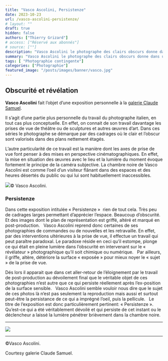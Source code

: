 ```yaml
---
title: "Vasco Ascolini, Persistenze"
date: 2023-10-23
url: /vasco-ascolini-persistenze/
# layout: ""
draft: true
hidden: false
authors: ["Thierry Grizard"]
# access: ["Réservé aux abonnés"]
# source: [""]
description: "Vasco Ascolini le photographe des clairs obscurs donne dans une exposition intitulée Persistenze une vision personnelle de ce que la photographie révèle"
summary: "Vasco Ascolini le photographe des clairs obscurs donne dans une exposition intitulée Persistenze une vision personnelle de ce que la photographie révèle"
tags: [ "Photographie contingente"]
categories: ["Photographie"]
featured_image: "/posts/images/banner/vasco.jpg"
---
```

## Obscurité et révélation

**Vasco Ascolini** fait l’objet d’une exposition personnelle à la [galerie Claude Samuel](http://www.claude-samuel.com/expositions/2017/ascolini/?ref=artefields.net).

Il s’agit d’une partie plus personnelle du travail du photographe italien, en tout cas plus conceptuelle. En effet, on connait de son travail davantage les prises de vue de théâtre ou de sculptures et autres œuvres d’art. Dans ces séries le photographe se démarque par des cadrages où le clair et l’obscur sont valorisés dans des plans nettement étagés.

L’autre particularité de ce travail est la manière dont les axes de prise de vue font penser à des mises en perspective cinématographiques. En effet, la mise en situation des œuvres avec le lieu et la lumière du moment évoque fortement le principe de la caméra subjective. La chambre noire de Vasco Ascolini est comme l’oeil d’un visiteur flânant dans des espaces et des heures désertés du public ou qui lui sont habituellement inaccessibles.

![](/posts/images/vasco/IMG_20170309_192719-Edit-3173-x-2167.0001-1024x699.jpg)© Vasco Ascolini.

### Persistenze

Dans cette exposition intitulée « Persistenze »  rien de tout cela. Très peu de cadrages larges permettant d’apprécier l’espace. Beaucoup d’obscurité. Et des images dont le plan de représentation est griffé, altéré et marqué en post-production.   Vasco Ascolini reprend donc certaines de ses photographies de commandes ou de nouvelles et les retravaille. En effet, par des interventions ultérieures à la prise de vue, il effectue un travail qui peut paraître paradoxal. Le paradoxe réside en ceci qu’il estompe, plonge ce qui était en pleine lumière dans l’obscurité en intervenant sur le « révélateur » photographique qu’il soit chimique ou numérique.   Par ailleurs, il griffe, altère, détériore la surface « exposée » pour mieux noyer le « sujet » de la prise de vue.

Dés lors il apparait que dans cet aller-retour de l’éloignement par le travail de post-production au dévoilement final que le véritable objet de ces photographies n’est autre que ce qui persiste réellement après l’ex-position de la surface sensible.   Vasco Ascolini semble vouloir nous dire que le sujet de ces photos là n’est pas seulement la reproduction mais aussi et surtout peut-être la persistance de ce qui a imprégné l’oeil, puis la pellicule.   Le titre de l’exposition est donc particulièrement pertinent: « Persistenze ». Qu’est-ce qui a été véritablement dévoilé et qui persiste de cet instant ou le déclencheur a laissé la lumière pénétrer brièvement dans la chambre noire.

---

![](/posts/images/vasco/Vasco-ascolini.001.001.jpeg)

---

©Vasco Ascolini.

Courtesy galerie Claude Samuel.